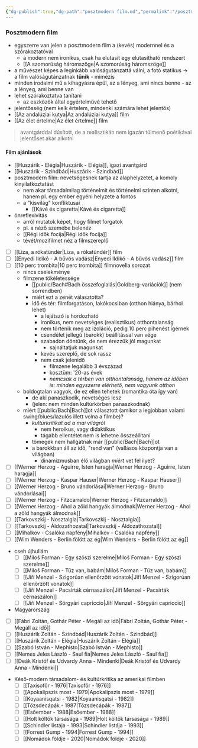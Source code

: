 ```yaml
---
{"dg-publish":true,"dg-path":"posztmodern film.md","permalink":"/posztmodern-film/"}
---
```



### Posztmodern film
<a id="Posztmodern film"></a>
- egyszerre van jelen a posztmodern film a (kevés) modernnel és a szórakoztatóval
	- a modern nem ironikus, csak ha elutasít egy elutasítható rendszert
	- [[A szomorúság háromszöge\|A szomorúság háromszöge]]
- a művészet képes a leginkább valóságutánzattá válni, a fotó statikus -> a film valóságutánzatnak **tűnik** - mimézis
- minden irodalmi mű a kihagyásra épül, az a lényeg, ami nincs benne - az a lényeg, ami benne van
- lehet szórakoztatva tanítani
	- az eszközök által egyértelművé tehető
- jelentősség (nem kelk értelem, mindenki számára lehet jelentős)
- [[Az andalúziai kutya\|Az andalúziai kutya]] film
- [[Az élet értelme\|Az élet értelme]] film

> avantgárddal dúsított, de a realisztikán nem igazán túlmenő poétikával jelentőset akar alkotni

#### Film ajánlások

- [[Huszárik - Elégia\|Huszárik - Elégia]], igazi avantgárd
- [[Huszárik - Szindbád\|Huszárik - Szindbád]]
- posztmodern film: nevetségesnek tartja az alaphelyzetet, a komoly kinyilatkoztatást
	- nem akar társadalmilag történelmit és történelmi szinten alkotni, hanem pl. egy ember egyéni helyzete a fontos
	- a "kisvilág" konfliktusai
		- [[Kávé és cigaretta\|Kávé és cigaretta]]
- önreflexivitás
	- arról mutatok képet, hogy filmet forgatok
	- pl. a néző szemébe belenéz
	- [[Régi idők focija\|Régi idők focija]]
	- tévét/mozifilmet néz a filmszereplő
- [ ] [[Liza, a rókatündér\|Liza, a rókatündér]] film
- [ ] [[Enyedi Ildikó - A bűvös vadász\|Enyedi Ildikó - A bűvös vadász]] film
- [ ] [[10 perc trombita\|10 perc trombita]] filmnovella sorozat
	- nincs cselekménye
	- filmzene tökéletessége
		- [[public/Bach#Bach összefoglalás\|Goldberg-variációk]] (nem sorrendben)
		- miért ezt a zenét választotta?
		- idő és tér: filmforgatáson, lakókocsiban (otthon hiánya, bárhol lehet)
			- a lejátszó is hordozható
			- ironikus, nem nevetséges (realisztikus) otthontalanság
			- nem történik meg az izoláció, pedig 10 perc pihenést ígérnek
			- csendélet jellegű (barokk) beállítással van vége
			- szabadon döntünk, de nem érezzük jól magunkat
				- sajnáltatjuk magunkat
			- kevés szereplő, de sok rassz
			- nem csak jelenidő
				- filmzene legalább 3 évszázad
				- kosztüm: '20-as évek
				- *nemcsak a térben van otthontalanság, hanem az időben is: minden egyszerre elérhető, nem vagyunk otthon*
	- boldogtalan vagyok, de ez ellen tehetek (romantika óta így van)
		- de aki panaszkodik, nevetséges lesz
		- (jelen: nem minden kultúrkörben panaszkodnak)
	- miért [[public/Bach\|Bach]]ot választott (amikor a legjobban valami swing/blues/lazulós illett volna a filmbe)?
		- *kultúrkritikát ad a mai világról*
			- nem heroikus, vagy didaktikus
			- tágabb ellentétet nem is lehetne összeállítani
		- tömegek nem hallgatnak már [[public/Bach\|Bach]]ot
		- a barokkban áll az idő, "rend van" (vallásos központja van a világban)
			- dinamizmusban élő világban *miért* vet fel ilyet?
- [ ] [[Werner Herzog - Aguirre, Isten haragja\|Werner Herzog - Aguirre, Isten haragja]]
- [ ] [[Werner Herzog - Kaspar Hauser\|Werner Herzog - Kaspar Hauser]]
- [ ] [[Werner Herzog - Bruno vándorlásai\|Werner Herzog - Bruno vándorlásai]]
- [ ] [[Werner Herzog - Fitzcarraldo\|Werner Herzog - Fitzcarraldo]]
- [ ] [[Werner Herzog - Ahol a zöld hangyák álmodnak\|Werner Herzog - Ahol a zöld hangyák álmodnak]]
- [ ] [[Tarkovszkij - Nosztalgia\|Tarkovszkij - Nosztalgia]]
- [ ] [[Tarkovszkij - Áldozathozatal\|Tarkovszkij - Áldozathozatal]]
- [ ] [[Mihalkov - Csalóka napfény\|Mihalkov - Csalóka napfény]]
- [ ] [[Wim Wenders - Berlin fölött az ég\|Wim Wenders - Berlin fölött az ég]]
- cseh újhullám
	- [ ] [[Miloš Forman - Egy szöszi szerelme\|Miloš Forman - Egy szöszi szerelme]]
	- [ ] [[Miloš Forman - Tűz van, babám\|Miloš Forman - Tűz van, babám]]
	- [ ] [[Jiří Menzel - Szigorúan ellenőrzött vonatok\|Jiří Menzel - Szigorúan ellenőrzött vonatok]]
	- [ ] [[Jiří Menzel - Pacsirták cérnaszálon\|Jiří Menzel - Pacsirták cérnaszálon]]
	- [ ] [[Jiří Menzel - Sörgyári capriccio\|Jiří Menzel - Sörgyári capriccio]]
- Magyarország
- [ ] [[Fábri Zoltán, Gothár Péter - Megáll az idő\|Fábri Zoltán, Gothár Péter - Megáll az idő]]
- [ ] [[Huszárik Zoltán - Szindbád\|Huszárik Zoltán - Szindbád]]
- [ ] [[Huszárik Zoltán - Elégia\|Huszárik Zoltán - Elégia]]
- [ ] [[Szabó István - Mephisto\|Szabó István - Mephisto]]
- [ ] [[Nemes Jeles László - Saul fia\|Nemes Jeles László - Saul fia]]
- [ ] [[Deák Kristóf és Udvardy Anna - Mindenki\|Deák Kristóf és Udvardy Anna - Mindenki]]
- Késő-modern társadalom- és kultúrkritika az amerikai filmben
	- [ ] [[Taxisofőr - 1976\|Taxisofőr - 1976]]
	- [ ] [[Apokalipszis most - 1979\|Apokalipszis most - 1979]]
	- [ ] [[Koyaanisqatsi - 1982\|Koyaanisqatsi - 1982]]
	- [ ] [[Tőzsdecápák - 1987\|Tőzsdecápák - 1987]]
	- [ ] [[Esőember - 1988\|Esőember - 1988]]
	- [ ] [[Holt költők társasága - 1989\|Holt költők társasága - 1989]]
	- [ ] [[Schindler listája - 1993\|Schindler listája - 1993]]
	- [ ] [[Forrest Gump - 1994\|Forrest Gump - 1994]]
	- [ ] [[Nomádok földje - 2020\|Nomádok földje - 2020]]